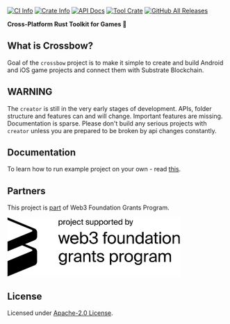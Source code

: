 <div>
<!-- <img src=".github/assets/splash.png" alt="Creator Splash Image" /> -->

<a href="https://github.com/creator-rs/creator/actions"><img alt="CI Info" src="https://github.com/creator-rs/creator/workflows/CI/badge.svg"/></a>
<a href="https://crates.io/crates/creator"><img alt="Crate Info" src="https://img.shields.io/crates/v/creator.svg"/></a>
<a href="https://docs.rs/creator/"><img alt="API Docs" src="https://img.shields.io/badge/docs.rs-creator-green"/></a>
<a href="https://crates.io/crates/cargo-creator"><img alt="Tool Crate" src="https://img.shields.io/crates/d/cargo-creator?label=cargo%20installs"/></a>
<a href="https://github.com/creator-rs/creator/releases"><img alt="GitHub All Releases" src="https://img.shields.io/github/downloads/creator-rs/creator/total?label=binary%20downloads"/></a>

<strong>Cross-Platform Rust Toolkit for Games 🏹</strong>
</div>

## What is Crossbow?

Goal of the `crossbow` project is to make it simple to create and build Android and iOS game projects and connect them with Substrate Blockchain.

## WARNING

The `creator` is still in the very early stages of development. APIs, folder structure and features can and will change. Important features are missing. Documentation is sparse. Please don't build any serious projects with `creator` unless you are prepared to be broken by api changes constantly.

## Documentation

To learn how to run example project on your own - read [this](https://github.com/creator-rs/creator/wiki).

## Partners

This project is [part](https://github.com/w3f/Open-Grants-Program/blob/master/applications/mobile-game-framework.md) of Web3 Foundation Grants Program.

<img src=".github/assets/w3f_grants_badge.svg" alt="W3F Grants Badge" width="400px" />

## License

Licensed under [Apache-2.0 License](LICENSE).
